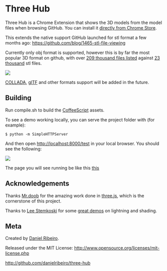 # Three Hub

Three Hub is a Chrome Extension that shows the 3D models from the model files when browsing GitHub. You can install it [directly from Chrome Store](http://bit.ly/three-hub).

This extends the native support GitHub launched for stl format a few months ago: https://github.com/blog/1465-stl-file-viewing

Currently only obj format is supported, however this is by far the most popular 3D format on github, with over [209 thousand files listed](https://github.com/search?q=extension%3Aobj&type=Code&ref=searchresults) against [23 thousand](https://github.com/search?q=extension%3Astl&type=Code&s=indexed) stl files.

![](https://raw.github.com/danielribeiro/three-hub/master/docs/spider.png)

[COLLADA](http://collada.org/), [glTF](https://github.com/KhronosGroup/glTF) and other formats support will be added in the future.

## Building

Run compile.sh to build the [CoffeeScript](http://coffeescript.org/) assets.

To see a demo working locally, you can serve the project folder with (for example):

    $ python -m SimpleHTTPServer

And then open [http://localhost:8000/test](http://localhost:8000/test) in your local browser. You should see the following:

[![](https://raw.github.com/danielribeiro/three-hub/master/docs/test.png)](http://danielribeiro.github.io/three-hub/)

The page you will see running be like this [this](http://danielribeiro.github.io/three-hub/)


## Acknowledgements

Thanks [Mr.doob](https://github.com/mrdoob) for the amazing work done in [three.js](https://github.com/mrdoob/three.js), which is the cornerstone of this project.

Thanks to [Lee Stemkoski](https://github.com/stemkoski) for some [great demos](http://stemkoski.github.io/Three.js/) on lightning and shading.

## Meta

Created by [Daniel Ribeiro](http://metaphysicaldeveloper.wordpress.com/about-me).

Released under the MIT License: http://www.opensource.org/licenses/mit-license.php

http://github.com/danielribeiro/three-hub

